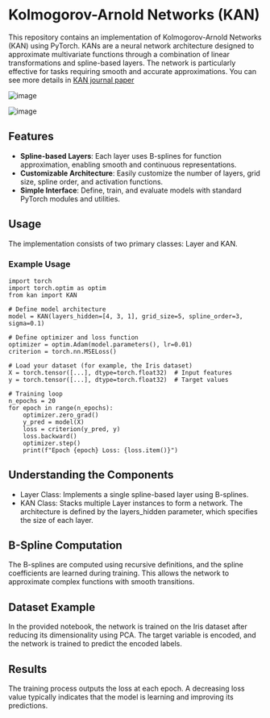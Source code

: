 # Kolmogorov-Arnold Networks (KAN)

This repository contains an implementation of Kolmogorov-Arnold Networks (KAN) using PyTorch. KANs are a neural network architecture designed to approximate multivariate functions through a combination of linear transformations and spline-based layers. The network is particularly effective for tasks requiring smooth and accurate approximations.
You can see more details in [KAN journal paper](https://arxiv.org/abs/2404.19756)

![image](https://github.com/user-attachments/assets/bdb4bb15-f02c-40fe-8847-cc04b0f07caa)

![image](https://github.com/user-attachments/assets/72c4e49b-4d20-4627-b986-08cb23c2844a)


## Features

- **Spline-based Layers**: Each layer uses B-splines for function approximation, enabling smooth and continuous representations.
- **Customizable Architecture**: Easily customize the number of layers, grid size, spline order, and activation functions.
- **Simple Interface**: Define, train, and evaluate models with standard PyTorch modules and utilities.

## Usage
The implementation consists of two primary classes: Layer and KAN.

### Example Usage

```
import torch
import torch.optim as optim
from kan import KAN

# Define model architecture
model = KAN(layers_hidden=[4, 3, 1], grid_size=5, spline_order=3, sigma=0.1)

# Define optimizer and loss function
optimizer = optim.Adam(model.parameters(), lr=0.01)
criterion = torch.nn.MSELoss()

# Load your dataset (for example, the Iris dataset)
X = torch.tensor([...], dtype=torch.float32)  # Input features
y = torch.tensor([...], dtype=torch.float32)  # Target values

# Training loop
n_epochs = 20
for epoch in range(n_epochs):
    optimizer.zero_grad()
    y_pred = model(X)
    loss = criterion(y_pred, y)
    loss.backward()
    optimizer.step()
    print(f"Epoch {epoch} Loss: {loss.item()}")
```

## Understanding the Components
* Layer Class: Implements a single spline-based layer using B-splines.
* KAN Class: Stacks multiple Layer instances to form a network. The architecture is defined by the layers_hidden parameter, which specifies the size of each layer.

## B-Spline Computation
The B-splines are computed using recursive definitions, and the spline coefficients are learned during training. This allows the network to approximate complex functions with smooth transitions.

## Dataset Example
In the provided notebook, the network is trained on the Iris dataset after reducing its dimensionality using PCA. The target variable is encoded, and the network is trained to predict the encoded labels.

## Results
The training process outputs the loss at each epoch. A decreasing loss value typically indicates that the model is learning and improving its predictions.
